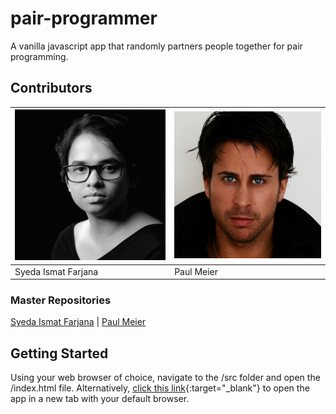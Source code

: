 # pair-programmer
A vanilla javascript app that randomly partners people together for pair programming.


## Contributors
|[![Syeda Ismat Farjana](/assets/syeda-ismat-farjana-100px.jpg)](https://github.com/ismatfarjana/) | [![Paul Meier](/assets/paul-meier-100px.jpg)](https://github.com/paulanthonymeier/) |
|-----------|-----------|
| Syeda Ismat Farjana | Paul Meier |


### Master Repositories
[Syeda Ismat Farjana](https://github.com/ismatfarjana/pair-programmer/) | [Paul Meier](https://github.com/paulanthonymeier/pair-programmer/)


## Getting Started
Using your web browser of choice, navigate to the /src folder and open the /index.html file. Alternatively, [click this link](https://paulmeier.com.au/){:target="_blank"} to open the app in a new tab with your default browser.


